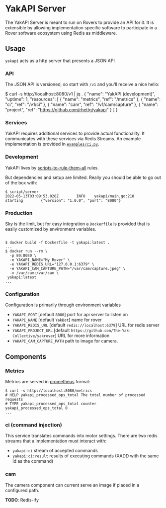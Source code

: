 # YakAPI Server

The YakAPI Server is meant to run on Rovers to provide an API for it. It is
extensible by allowing implementation specific software to participate in a
Rover software ecosystem using Redis as middleware.

## Usage

`yakapi` acts as a http server that presents a JSON API

### API

The JSON API is versioned, so start with `/v1` and you'll receive a nice hello:

$ curl -s http://localhost:8080/v1 | jq .
{
  "name": "YakAPI (development)",
  "uptime": 1,
  "resources": [
    {
      "name": "metrics",
      "ref": "/metrics"
    },
    {
      "name": "ci",
      "ref": "/v1/ci"
    },
    {
      "name": "cam",
      "ref": "/v1/cam/capture"
    },
    {
      "name": "project",
      "ref": "https://github.com/rhettg/yakapi"
    }
  ]
}

### Services

YakAPI requires additional services to provide actual functionality. It
communicates with these services via Redis Streams. An example implementation is
provided in [`examples/ci.py`](examples/ci.py).

### Development

YakAPI lives by [scripts-to-rule-them-all](https://github.com/github/scripts-to-rule-them-all) rules.

But dependencies and setup are limited. Really you should be able to go out of the box with:

```ShellSession
$ script/server
2022-05-13T03:09:53.020Z        INFO    yakapi/main.go:218      starting        {"version": "1.0.0", "port": "8080"}
```

### Production

Sky is the limit, but for easy integration a `Dockerfile` is provided that is easily customized by environment variables.

```ShellSession

$ docker build -f Dockerfile -t yakapi:latest .
...
$ docker run --rm \
  -p 80:8080 \
  -e YAKAPI_NAME="My Rover" \
  -e YAKAPI_REDIS_URL="127.0.0.1:6379" \
  -e YAKAPI_CAM_CAPTURE_PATH="/var/cam/capture.jpeg" \
  -v /var/cam:/var/cam \
 yakapi:latest 
...
```

### Configuration

Configuration is primarily through environment variables

* `YAKAPI_PORT` [default `8080`] port for api server to listen on
* `YAKAPI_NAME` [default `YakBot`] name for rover 
* `YAKAPI_REDIS_URL` [default `redis://localhost:6379`] URL for redis server
* `YAKAPI_PROJECT_URL` [default `https://github.com/The-Yak-Collective/yakrover`] URL for more information
* `YAKAPI_CAM_CAPTURE_PATH` path to image for camera.

## Components

### Metrics

Metrics are served in [prometheus](https://prometheus.io) format:

```ShellSession
$ curl -s http://localhost:8080/metrics
# HELP yakapi_processed_ops_total The total number of processed requests
# TYPE yakapi_processed_ops_total counter
yakapi_processed_ops_total 0
...

```

### ci (command injection)

This service translates commands into motor settings. There are two redis streams that a implementation must interact with:

* `yakapi:ci` stream of accepted commands
* `yakapi:ci:result` results of executing commands (XADD with the same id as the command)

### cam

The camera component can current serve an image if placed in a configured path.

**TODO**: Redis-ify
